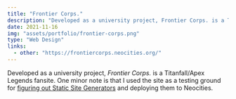 ```yaml
---
title: "Frontier Corps."
description: "Developed as a university project, Frontier Corps. is a Titanfall/Apex Legends fansite."
date: 2021-11-16
img: "assets/portfolio/frontier-corps.png"
type: "Web Design"
links:
  - other: "https://frontiercorps.neocities.org/"
---
```


Developed as a university project, _Frontier Corps._ is a Titanfall/Apex Legends fansite. One minor note is that I used the site as a testing ground for [figuring out Static Site Generators](/blog/streamlining-web-development) and deploying them to Neocities.
